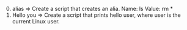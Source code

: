 0. alias => Create a script that creates an alia. Name: ls Value: rm *
1. Hello you => Create a script that prints hello user, where user is the current Linux user.
